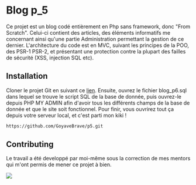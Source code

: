 # Blog p_5

Ce projet est un blog codé entièrement en Php sans framework, donc "From Scratch". Celui-ci contient des articles, des éléments
informatifs me concernant ainsi qu'une partie Administration permettant la gestion de ce dernier.
L'architecture du code est en MVC, suivant les principes de la POO, des PSR-1 PSR-2, et présentant une protection contre la plupart des failles
de sécurité (XSS, injection SQL etc).

## Installation

Cloner le projet Git en suivant ce [lien](https://github.com/GoyaveBrave/Snowboard_blog.git). 
Ensuite, ouvrez le fichier blog_p6.sql dans lequel se trouve le script SQL de la base de donnée, puis ouvrez-le depuis PHP MY ADMIN
afin d'avoir tous les différents champs de la base de donnée et que le site soit fonctionnel.
Pour finir, vous ouvrirez tout ça depuis votre serveur local, et c'est parti mon kiki !

```bash
https://github.com/GoyaveBrave/p5.git
```

## Contributing
Le travail a été developpé par moi-même sous la correction de mes mentors qui m'ont permis de mener ce projet à bien.

<a href="https://codeclimate.com/github/GoyaveBrave/Snowboard_blog/maintainability"><img src="https://api.codeclimate.com/v1/badges/d0e985dcf1e59a513612/maintainability" /></a>
